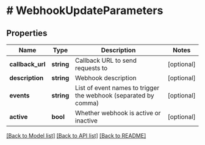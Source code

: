 # # WebhookUpdateParameters

## Properties

Name | Type | Description | Notes
------------ | ------------- | ------------- | -------------
**callback_url** | **string** | Callback URL to send requests to | [optional] 
**description** | **string** | Webhook description | [optional] 
**events** | **string** | List of event names to trigger the webhook (separated by comma) | [optional] 
**active** | **bool** | Whether webhook is active or inactive | [optional] 

[[Back to Model list]](../../README.md#documentation-for-models) [[Back to API list]](../../README.md#documentation-for-api-endpoints) [[Back to README]](../../README.md)


